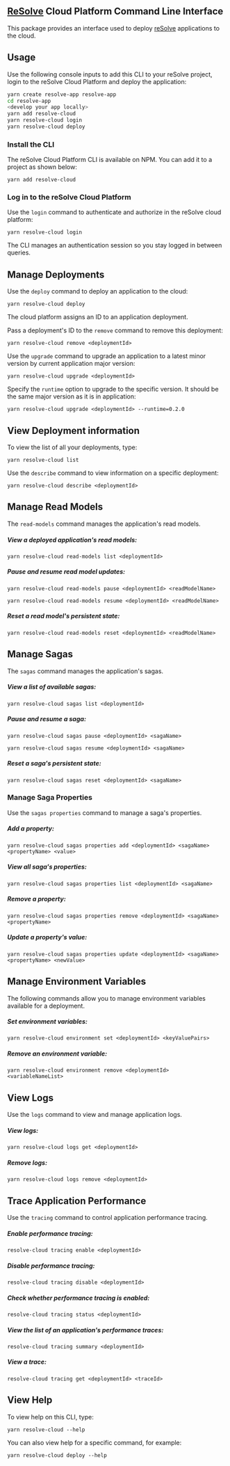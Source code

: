 ## [ReSolve](https://github.com/reimagined/resolve) Cloud Platform Command Line Interface

This package provides an interface used to deploy [reSolve](https://github.com/reimagined/resolve) applications to the cloud.

## Usage

Use the following console inputs to add this CLI to your reSolve project, login to the reSolve Cloud Platform and deploy the application:

```sh
yarn create resolve-app resolve-app
cd resolve-app
<develop your app locally>
yarn add resolve-cloud
yarn resolve-cloud login
yarn resolve-cloud deploy
```

### Install the CLI

The reSolve Cloud Platform CLI is available on NPM. You can add it to a project as shown below:

```
yarn add resolve-cloud
```

### Log in to the reSolve Cloud Platform

Use the `login` command to authenticate and authorize in the reSolve cloud platform:

```
yarn resolve-cloud login
```

The CLI manages an authentication session so you stay logged in between queries.

## Manage Deployments

Use the `deploy` command to deploy an application to the cloud:

```
yarn resolve-cloud deploy
```

The cloud platform assigns an ID to an application deployment.

Pass a deployment's ID to the `remove` command to remove this deployment:

```
yarn resolve-cloud remove <deploymentId>
```

Use the `upgrade` command to upgrade an application to a latest minor version by current application major version:

```
yarn resolve-cloud upgrade <deploymentId>
```

Specify the `runtime` option to upgrade to the specific version. It should be the same major version as it is in application:

```
yarn resolve-cloud upgrade <deploymentId> --runtime=0.2.0
```

## View Deployment information

To view the list of all your deployments, type:

```
yarn resolve-cloud list
```

Use the `describe` command to view information on a specific deployment:

```
yarn resolve-cloud describe <deploymentId>
```

## Manage Read Models

The `read-models` command manages the application's read models.

##### View a deployed application's read models:

```
yarn resolve-cloud read-models list <deploymentId>
```

##### Pause and resume read model updates:

```
yarn resolve-cloud read-models pause <deploymentId> <readModelName>
```

```
yarn resolve-cloud read-models resume <deploymentId> <readModelName>
```

##### Reset a read model's persistent state:

```
yarn resolve-cloud read-models reset <deploymentId> <readModelName>
```

## Manage Sagas

The `sagas` command manages the application's sagas.

##### View a list of available sagas:

```
yarn resolve-cloud sagas list <deploymentId>
```

##### Pause and resume a saga:

```
yarn resolve-cloud sagas pause <deploymentId> <sagaName>
```

```
yarn resolve-cloud sagas resume <deploymentId> <sagaName>
```

##### Reset a saga's persistent state:

```
yarn resolve-cloud sagas reset <deploymentId> <sagaName>
```

### Manage Saga Properties

Use the `sagas properties` command to manage a saga's properties.

##### Add a property:

```
yarn resolve-cloud sagas properties add <deploymentId> <sagaName> <propertyName> <value>
```

##### View all saga's properties:

```
yarn resolve-cloud sagas properties list <deploymentId> <sagaName>
```

##### Remove a property:

```
yarn resolve-cloud sagas properties remove <deploymentId> <sagaName> <propertyName>
```

##### Update a property's value:

```
yarn resolve-cloud sagas properties update <deploymentId> <sagaName> <propertyName> <newValue>
```

## Manage Environment Variables

The following commands allow you to manage environment variables available for a deployment.

##### Set environment variables:

```
yarn resolve-cloud environment set <deploymentId> <keyValuePairs>
```

##### Remove an environment variable:

```
yarn resolve-cloud environment remove <deploymentId> <variableNameList>
```

## View Logs

Use the `logs` command to view and manage application logs.

##### View logs:

```
yarn resolve-cloud logs get <deploymentId>
```

##### Remove logs:

```
yarn resolve-cloud logs remove <deploymentId>
```

## Trace Application Performance

Use the `tracing` command to control application performance tracing.

##### Enable performance tracing:

```
resolve-cloud tracing enable <deploymentId>
```

##### Disable performance tracing:

```
resolve-cloud tracing disable <deploymentId>
```

##### Check whether performance tracing is enabled:

```
resolve-cloud tracing status <deploymentId>
```

##### View the list of an application's performance traces:

```
resolve-cloud tracing summary <deploymentId>
```

##### View a trace:

```
resolve-cloud tracing get <deploymentId> <traceId>
```

## View Help

To view help on this CLI, type:

```
yarn resolve-cloud --help
```

You can also view help for a specific command, for example:

```
yarn resolve-cloud deploy --help
```
